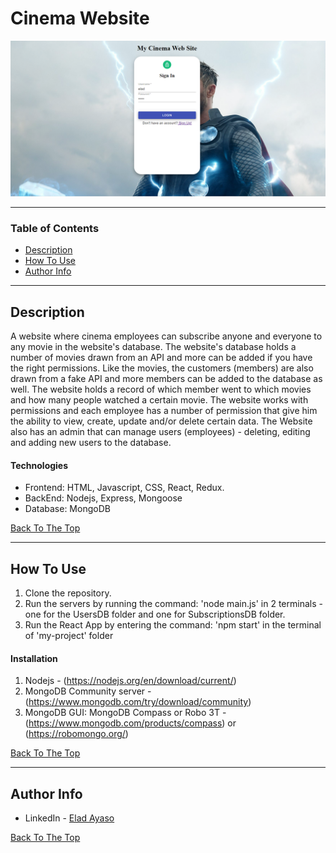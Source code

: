 # Cinema Website

![Project Image](ProjectPic.png)

---
### Table of Contents
- [Description](#description)
- [How To Use](#how-to-use)
- [Author Info](#author-info)

---
## Description
A website where cinema employees can subscribe anyone and everyone to any movie in the website's database. The website's database holds a number of movies drawn from an API and more can be added if you have the right permissions. Like the movies, the customers (members) are also drawn from a fake API and more members can be added to the database as well. The website holds a record of which member went to which movies and how many people watched a certain movie. The website works with permissions and each employee has a number of permission that give him the ability to view, create, update and/or delete certain data. The Website also has an admin that can manage users (employees) - deleting, editing and adding new users to the database.
#### Technologies
- Frontend: HTML, Javascript, CSS, React, Redux.
- BackEnd: Nodejs, Express, Mongoose
- Database: MongoDB

[Back To The Top](#read-me-template)

---
## How To Use
1. Clone the repository.
2. Run the servers by running the command: 'node main.js' in 2 terminals - one for the UsersDB folder and one for SubscriptionsDB folder.
3. Run the React App by entering the command: 'npm start' in the terminal of 'my-project' folder
#### Installation
1. Nodejs - (https://nodejs.org/en/download/current/)
2. MongoDB Community server - (https://www.mongodb.com/try/download/community)
3. MongoDB GUI: MongoDB Compass or Robo 3T - (https://www.mongodb.com/products/compass) or (https://robomongo.org/)

[Back To The Top](#read-me-template)

---
## Author Info

- LinkedIn - [Elad Ayaso](https://www.linkedin.com/in/eladayaso/)

[Back To The Top](#read-me-template)